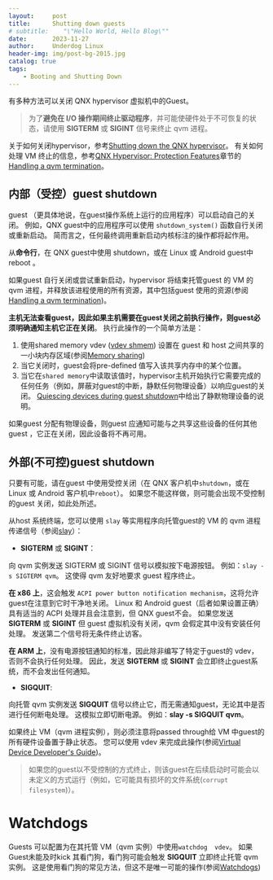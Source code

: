 ```yaml
---
layout:     post
title:      Shutting down guests
# subtitle:    "\"Hello World, Hello Blog\""
date:       2023-11-27
author:     Underdog Linux
header-img: img/post-bg-2015.jpg
catalog: true
tags:
    - Booting and Shutting Down
---
```


有多种方法可以关闭 QNX hypervisor 虚拟机中的Guest。

> 为了**避免在 I/O 操作期间终止驱动程序**，并可能使硬件处于不可恢复的状态，请使用 **SIGTERM** 或 **SIGINT** 信号来终止 qvm 进程。

关于如何关闭hypervisor，参考[Shutting down the QNX hypervisor](https://www.qnx.com/developers/docs/7.1/com.qnx.doc.hypervisor.user/topic/start/hyp_stop.html)。
有关如何处理 VM 终止的信息，参考[QNX Hypervisor: Protection Features](https://www.qnx.com/developers/docs/7.1/com.qnx.doc.hypervisor.user/topic/qhs/qhs.html)章节的[Handling a qvm termination](https://www.qnx.com/developers/docs/7.1/com.qnx.doc.hypervisor.user/topic/qhs/qvm_term.html)。

## 内部（受控）guest shutdown
guest （更具体地说，在guest操作系统上运行的应用程序）可以启动自己的关闭。 
例如，QNX guest中的应用程序可以使用 `shutdown_system()` 函数自行关闭或重新启动。
简而言之，任何最终调用重新启动内核标注的操作都将起作用。

从**命令行**，在 QNX guest中使用 shutdown，或在 Linux 或 Android guest中reboot 。

如果guest 自行关闭或尝试重新启动，hypervisor 将结束托管guest 的 VM 的 qvm 进程，并释放该进程使用的所有资源，其中包括guest 使用的资源(参阅[Handling a qvm termination](https://www.qnx.com/developers/docs/7.1/com.qnx.doc.hypervisor.user/topic/qhs/qvm_term.html))。

**主机无法查看guest，因此如果主机需要在guest关闭之前执行操作，则guest必须明确通知主机它正在关闭**。 
执行此操作的一个简单方法是：
1. 使用shared memory vdev ([vdev shmem](https://www.qnx.com/developers/docs/7.1/com.qnx.doc.hypervisor.user/topic/vdev_ref/vdev_shmem.html)) 设置在 guest 和 host 之间共享的一小块内存区域(参阅[Memory sharing](https://www.qnx.com/developers/docs/7.1/com.qnx.doc.hypervisor.user/topic/share/share_mem.html))
2. 当它关闭时，guest会将pre-defined 值写入该共享内存中的某个位置。
3. 当它在`shared memory`中读取该值时，hypervisor主机开始执行它需要完成的任何任务（例如，屏蔽对guest的中断，静默任何物理设备）以响应guest的关闭。
[Quiescing devices during guest shutdown](https://www.qnx.com/developers/docs/7.1/com.qnx.doc.hypervisor.user/topic/start/quiescing.html)中给出了静默物理设备的说明。

如果guest 分配有物理设备，则guest 应通知可能与之共享这些设备的任何其他guest ，它正在关闭，因此设备将不再可用。

## 外部(不可控)guest shutdown
只要有可能，请在guest 中使用受控关闭（在 QNX 客户机中`shutdown`，或在 Linux 或 Android 客户机中`reboot`）。 
如果您不能这样做，则可能会出现不受控制的guest 关闭，如此处所述。

从host 系统终端，您可以使用 `slay` 等实用程序向托管guest的 VM 的 qvm 进程传递信号（参阅[slay](https://www.qnx.com/developers/docs/7.1/com.qnx.doc.neutrino.utilities/topic/s/slay.html)）：
- **SIGTERM** 或 **SIGINT**：

向 qvm 实例发送 SIGTERM 或 SIGINT 信号以模拟按下电源按钮。 例如：`slay -s SIGTERM qvm`。 这使得 qvm 友好地要求 guest 程序终止。

**在 x86 上**，这会触发 `ACPI power button notification mechanism`，这将允许guest在注意到它时干净地关闭。 
Linux 和 Android guest（后者如果设置正确）具有适当的 ACPI 处理并且会注意到，但 QNX guest不会。 
如果您发送 **SIGTERM** 或 **SIGINT** 但 guest 虚拟机没有关闭，qvm 会假定其中没有安装任何处理。 发送第二个信号将无条件终止访客。

**在 ARM 上**，没有电源按钮通知的标准，因此除非编写了特定于guest的 vdev，否则不会执行任何处理。 
因此，发送 **SIGTERM** 或 **SIGINT** 会立即终止guest系统，而不会发出任何通知。

- **SIGQUIT**:

向托管 qvm 实例发送 **SIGQUIT** 信号以终止它，而无需通知guest，无论其中是否进行任何断电处理。 这模拟立即切断电源。 例如：**slay -s SIGQUIT qvm**。

如果终止 VM（qvm 进程实例），则必须注意将passed through给 VM 中guest的所有硬件设备置于静止状态。 
您可以使用 vdev 来完成此操作(参阅[Virtual Device Developer's Guide](https://www.qnx.com/developers/docs/7.1/com.qnx.doc.hypervisor.vdev/topic/about.html))。

> 如果您的guest以不受控制的方式终止，则该guest在后续启动时可能会以未定义的方式运行（例如，它可能具有损坏的文件系统(`corrupt filesystem`)）。

# Watchdogs
Guests 可以配置为在其托管 VM（qvm 实例）中使用`watchdog  vdev`。 
如果Guest未能及时kick 其看门狗，看门狗可能会触发 **SIGQUIT** 立即终止托管 qvm 实例。 这是使用看门狗的常见方法，但这不是唯一可能的操作(参阅[Watchdogs](https://www.qnx.com/developers/docs/7.1/com.qnx.doc.hypervisor.user/topic/qhs/watchdog.html))
